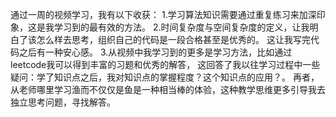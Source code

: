 通过一周的视频学习，我有以下收获：
1.学习算法知识需要通过重复练习来加深印象，这是我学习到的最有效的方法。
2.时间复杂度与空间复杂度的定义，让我明白了该怎么样去思考，组织自己的代码是一段合格甚至是优秀的。
这让我写完代码之后有一种安心感。
3.从视频中我学习到的更多是学习方法，比如通过leetcode我可以得到丰富的习题和优秀的解答，
这回答了我以往学习过程中一些疑问：学了知识点之后，我对知识点的掌握程度？这个知识点的应用？。
再者，从老师哪里学习渔而不仅仅是鱼是一种相当棒的体验，这种教学思维更多引导我去独立思考问题，寻找解答。
